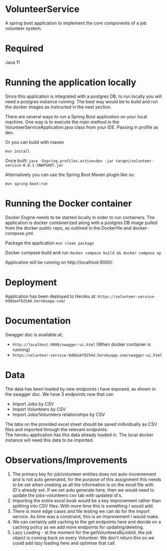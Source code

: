 # VolunteerService

A spring boot application to implement the core components of a job volunteer system.

# Required

Java 11

# Running the application locally

Since this application is integrated with a postgres DB, to run locally you will need a postgres instance running. The
best way would be to build and run the docker images as instructed in the next section.

There are several ways to run a Spring Boot application on your local machine. One way is to execute the main method in
the VolunteerServiceApplication.java class from your IDE. Passing in profile as dev.

Or you can build with maven

```mvn install```

Once built:
```java -Dspring.profiles.active=dev -jar target/volunteer-service-0.0.1-SNAPSHOT.jar```

Alternatively you can use the Spring Boot Maven plugin like so:

```mvn spring-boot:run```

# Running the Docker container
Docker Engine needs to be started locally in order to run containers.
The application is docker containerized along with a postgres DB image pulled from the docker public repo, as outlined
in the Dockerfile and docker-compose.yml.

Package the application
```mvn clean package```

Docker compose build and run
```docker compose build && docker compose up```

Application will be running on http://localhost:9000/.

# Deployment

Application has been deployed to Heroku at:
```https://volunteer-service-9d0da4f8254d.herokuapp.com/```

# Documentation

Swagger doc is available at;</br>

- ```http://localhost:9000/swagger-ui.html``` (When docker container is running) </br>
- ```https:/volunteer-service-9d0da4f8254d.herokuapp.com/swagger-ui.html```

# Data

The data has been loaded by new endpoints i have exposed, as shown in the swagger doc. We have 3 endpoints now that can

- Import Jobs by CSV
- Import Volunteers by CSV
- Import Jobs/Volunteers relationships by CSV

The tabs on the provided excel sheet should be saved individually as CSV files and imported through the relevant
endpoints.</br>
The heroku application has this data already loaded in. The local docker instance will need this data to be imported.

# Observations/Improvements
1) The primary key for job/volunteer entities does not auto-incremement and is not auto generated, for the purpose of this assignment this needs to be set when creating as all the information is on the excel file with ID's already set. If we set auto generate here, then we would need to update the jobs-volunteers csv tab with updated id's.
2) Importing the entire excel book would be a key improvement rather than splitting into CSV files. With more time this is something I would add.
3) There is more edge cases and file testing we can do for the import service. As time was a constraint, this is an improvement I would make.
4) We can certainly add caching to the get endpoints here and decide on a caching policy as we add more endpoints for updating/deleting.
5) Lazy Loading - at the moment for the getVolunteersByJobId, the job object is coming back on every Volunteer. We don't return this so we could add lazy loading here and optimise that call. 

